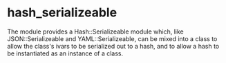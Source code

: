 # hash_serializeable
The module provides a Hash::Serializeable module which, like JSON::Serializeable and YAML::Serializeable, can be mixed into a class to allow the class's ivars to be serialized out to a hash, and to allow a hash to be instantiated as an instance of a class.
